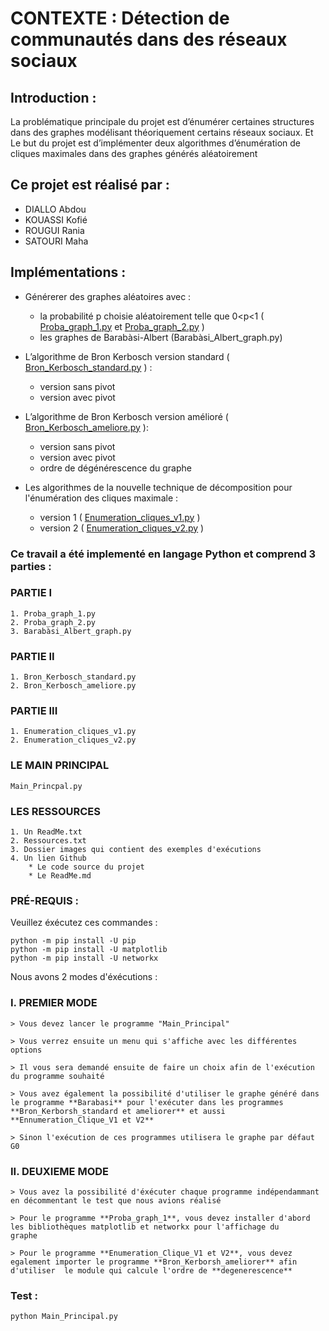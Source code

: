 # CONTEXTE : Détection de communautés dans des réseaux sociaux

## Introduction :

La problématique principale du projet est d’énumérer certaines structures dans des graphes modélisant théoriquement certains réseaux sociaux. Et Le but du projet est d’implémenter deux algorithmes d’énumération de cliques maximales dans des graphes générés aléatoirement

## Ce projet est réalisé par :
- DIALLO Abdou
- KOUASSI Kofié
- ROUGUI Rania
- SATOURI Maha

## Implémentations :

- Générerer des graphes aléatoires avec :

	- la probabilité p choisie aléatoirement telle que 0<p<1      	(  [Proba_graph_1.py](https://github.com/WahabBello/Community_detection/blob/main/Proba_graph_1.py) et [Proba_graph_2.py](https://github.com/WahabBello/Community_detection/blob/main/Proba_graph_2.py) )
	- les graphes de Barabàsi-Albert (Barabàsi_Albert_graph.py)	    
- L’algorithme de Bron Kerbosch version standard ( [Bron_Kerbosch_standard.py](https://github.com/WahabBello/Community_detection/blob/main/Bron_Kerbosch_standard.py) ) : 

	- version sans pivot  
	- version avec pivot    

- L’algorithme de Bron Kerbosch version amélioré ( [Bron_Kerbosch_ameliore.py](https://github.com/WahabBello/Community_detection/blob/main/Bron_Kerbosch_ameliore.py) ):

	- version sans pivot  
	- version avec pivot
	- ordre de dégénérescence du graphe  

- Les algorithmes de la nouvelle technique de décomposition pour l'énumération des cliques maximale :

	- version 1 ( [Enumeration_cliques_v1.py](https://github.com/WahabBello/Community_detection/blob/main/Enumeration_cliques_v1.py) )
	- version 2 ( [Enumeration_cliques_v2.py](https://github.com/WahabBello/Community_detection/blob/main/Enumeration_cliques_v2.py) )



### Ce travail a été implementé en langage Python et comprend 3 parties :

### PARTIE I

	1. Proba_graph_1.py
	2. Proba_graph_2.py
	3. Barabàsi_Albert_graph.py	
	
### PARTIE II

	1. Bron_Kerbosch_standard.py
    2. Bron_Kerbosch_ameliore.py
	
### PARTIE III

	1. Enumeration_cliques_v1.py
	2. Enumeration_cliques_v2.py
	
### LE MAIN PRINCIPAL
	
	Main_Princpal.py


### LES RESSOURCES

	1. Un ReadMe.txt
	2. Ressources.txt
	3. Dossier images qui contient des exemples d'exécutions
	4. Un lien Github
		* Le code source du projet
		* Le ReadMe.md
### PRÉ-REQUIS :   

Veuillez éxécutez ces commandes :  
  
	python -m pip install -U pip   
	python -m pip install -U matplotlib  
	python -m pip install -U networkx   	

Nous avons 2 modes d'éxécutions :

###	I. PREMIER MODE

	> Vous devez lancer le programme "Main_Principal"
	
	> Vous verrez ensuite un menu qui s'affiche avec les différentes options 
	
	> Il vous sera demandé ensuite de faire un choix afin de l'exécution du programme souhaité
	
	> Vous avez également la possibilité d'utiliser le graphe généré dans le programme **Barabasi** pour l'exécuter dans les programmes **Bron_Kerborsh_standard et ameliorer** et aussi **Ennumeration_Clique_V1 et V2**
	
	> Sinon l'exécution de ces programmes utilisera le graphe par défaut G0
	
###	II. DEUXIEME MODE
	
	> Vous avez la possibilité d'éxécuter chaque programme indépendammant  en décommentant le test que nous avions réalisé
	
	> Pour le programme **Proba_graph_1**, vous devez installer d'abord les bibliothèques matplotlib et networkx pour l'affichage du
	graphe
	
	> Pour le programme **Enumeration_Clique_V1 et V2**, vous devez egalement importer le programme **Bron_Kerborsh_ameliorer** afin  
	d'utiliser  le module qui calcule l'ordre de **degenerescence**
		

	
### Test :  

	python Main_Principal.py
 
